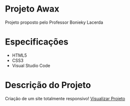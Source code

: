 # Projeto Awax
Projeto proposto pelo Professor Bonieky Lacerda

# Especificações
- HTML5
- CSS3
- Visual Studio Code

# Descrição do Projeto
Criação de um site totalmente responsivo! [Visualizar Projeto](https://arthurhenriqueti.github.io/ProjetoAwax/)
